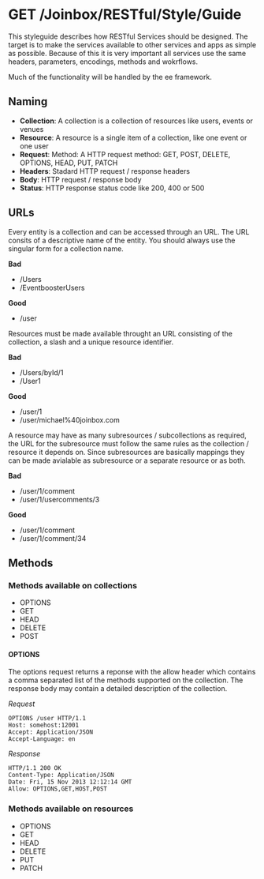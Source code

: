 # GET /Joinbox/RESTful/Style/Guide

This styleguide describes how RESTful Services should be designed. The target is to make the services available to other services and apps as simple as possible. Because of this it is very important all services use the same headers, parameters, encodings, methods and wokrflows.

Much of the functionality will be handled by the ee framework.


## Naming 

- **Collection**: A collection is a collection of resources like users, events or venues
- **Resource**: A resource is a single item of a collection, like one event or one user
- **Request**: Method: A HTTP request method: GET, POST, DELETE, OPTIONS, HEAD, PUT, PATCH
- **Headers**: Stadard HTTP request / response headers 
- **Body**: HTTP request / response body
- **Status**: HTTP response status code like 200, 400 or 500



## URLs

Every entity is a collection and can be accessed through an URL. The URL consits of a descriptive name of the entity. You should always use the singular form for a collection name.

**Bad**
- /Users
- /EventboosterUsers

**Good**
- /user


Resources must be made available throught an URL consisting of the collection, a slash and a unique resource identifier.

**Bad**
- /Users/byId/1
- /User1

**Good**
- /user/1
- /user/michael%40joinbox.com


A resource may have as many subresources / subcollections as required, the URL for the subresource must follow the same rules as the collection / resource it depends on. Since subresources are basically mappings they can be made avialable as subresource or a separate resource or as both.

**Bad**
- /user/1/comment
- /user/1/usercomments/3

**Good**
- /user/1/comment
- /user/1/comment/34




## Methods

### Methods available on collections

- OPTIONS
- GET
- HEAD
- DELETE
- POST


#### OPTIONS

The options request returns a reponse with the allow header which contains a comma separated list of the methods supported on the collection. The response body may contain a detailed description of the collection.


*Request*
```HTTP
OPTIONS /user HTTP/1.1
Host: somehost:12001
Accept: Application/JSON
Accept-Language: en
```

*Response*
```HTTP
HTTP/1.1 200 OK
Content-Type: Application/JSON
Date: Fri, 15 Nov 2013 12:12:14 GMT
Allow: OPTIONS,GET,HOST,POST
```








### Methods available on resources
- OPTIONS
- GET
- HEAD
- DELETE
- PUT
- PATCH


